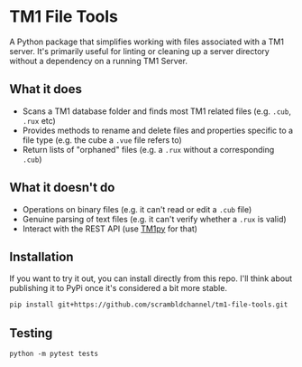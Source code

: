 # TM1 File Tools

A Python package that simplifies working with files associated with a TM1 server. It's primarily useful for linting or cleaning up a server directory without a dependency on a running TM1 Server.

## What it does

+ Scans a TM1 database folder and finds most TM1 related files (e.g. `.cub`, `.rux` etc)
+ Provides methods to rename and delete files and properties specific to a file type (e.g. the cube a `.vue` file refers to)
+ Return lists of "orphaned" files (e.g. a `.rux` without a corresponding `.cub`)

## What it doesn't do

+ Operations on binary files (e.g. it can't read or edit a `.cub` file)
+ Genuine parsing of text files (e.g. it can't verify whether a `.rux` is valid)
+ Interact with the REST API (use [TM1py](https://github.com/cubewise-code/tm1py) for that)

## Installation

If you want to try it out, you can install directly from this repo. I'll think about publishing it to PyPi once it's considered a bit more stable.

```sh
pip install git+https://github.com/scrambldchannel/tm1-file-tools.git
```

## Testing

`python -m pytest tests`
